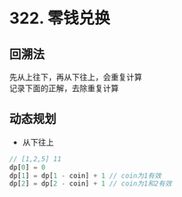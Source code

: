 # 322. 零钱兑换
## 回溯法
先从上往下，再从下往上，会重复计算  
记录下面的正解，去除重复计算
## 动态规划
- 从下往上
```js
// [1,2,5] 11
dp[0] = 0
dp[1] = dp[1 - coin] + 1 // coin为1有效
dp[2] = dp[2 - coin] + 1 // coin为1和2有效
```